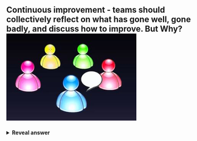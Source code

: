 ## Continuous improvement - teams should collectively reflect on what has gone well, gone badly, and discuss how to improve. But Why?<br><img src="../../../../../media/paste-144a79821cc5cf8b4d48b861e3b50a06e151906e.jpg">
<details>
<summary><b>Reveal answer</b></summary>
- Allowing feedback to only happen within silos and not across them is a recipe for disaster<br>- Leads to local optimisation at the expense of global optimisation, and finger pointing
</details>
